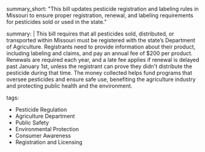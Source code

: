 summary_short: "This bill updates pesticide registration and labeling rules in Missouri to ensure proper registration, renewal, and labeling requirements for pesticides sold or used in the state."

summary: |
  This bill requires that all pesticides sold, distributed, or transported within Missouri must be registered with the state’s Department of Agriculture. Registrants need to provide information about their product, including labeling and claims, and pay an annual fee of $200 per product. Renewals are required each year, and a late fee applies if renewal is delayed past January 1st, unless the registrant can prove they didn't distribute the pesticide during that time. The money collected helps fund programs that oversee pesticides and ensure safe use, benefiting the agriculture industry and protecting public health and the environment.

tags:
  - Pesticide Regulation
  - Agriculture Department
  - Public Safety
  - Environmental Protection
  - Consumer Awareness
  - Registration and Licensing
